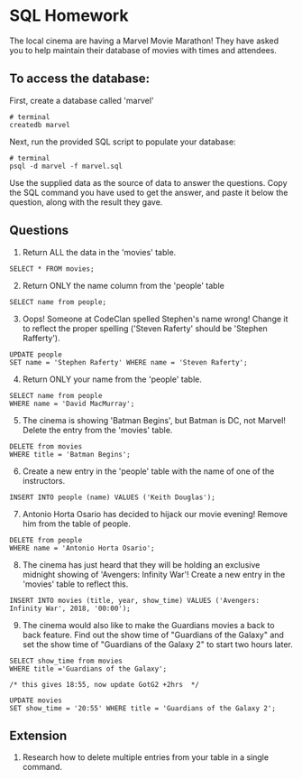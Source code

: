 # SQL Homework

The local cinema are having a Marvel Movie Marathon! They have asked you to help maintain their database of movies with times and attendees.

## To access the database:

First, create a database called 'marvel'

```
# terminal
createdb marvel
```

Next, run the provided SQL script to populate your database:

```
# terminal
psql -d marvel -f marvel.sql
```

Use the supplied data as the source of data to answer the questions. Copy the SQL command you have used to get the answer, and paste it below the question, along with the result they gave.

## Questions

1.  Return ALL the data in the 'movies' table.

```
SELECT * FROM movies;
```

2.  Return ONLY the name column from the 'people' table

```
SELECT name from people;
```

3.  Oops! Someone at CodeClan spelled Stephen's name wrong! Change it to reflect the proper spelling ('Steven Raferty' should be 'Stephen Rafferty').

```
UPDATE people
SET name = 'Stephen Raferty' WHERE name = 'Steven Raferty';
```

4.  Return ONLY your name from the 'people' table.

```
SELECT name from people
WHERE name = 'David MacMurray';
```

5.  The cinema is showing 'Batman Begins', but Batman is DC, not Marvel! Delete the entry from the 'movies' table.

```
DELETE from movies
WHERE title = 'Batman Begins';
```

6.  Create a new entry in the 'people' table with the name of one of the instructors.

```
INSERT INTO people (name) VALUES ('Keith Douglas');
```

7.  Antonio Horta Osario has decided to hijack our movie evening! Remove him from the table of people.

```
DELETE from people
WHERE name = 'Antonio Horta Osario';
```

8.  The cinema has just heard that they will be holding an exclusive midnight showing of 'Avengers: Infinity War'! Create a new entry in the 'movies' table to reflect this.

```
INSERT INTO movies (title, year, show_time) VALUES ('Avengers: Infinity War', 2018, '00:00');
```

9.  The cinema would also like to make the Guardians movies a back to back feature. Find out the show time of "Guardians of the Galaxy" and set the show time of "Guardians of the Galaxy 2" to start two hours later.

```
SELECT show_time from movies
WHERE title ='Guardians of the Galaxy';

/* this gives 18:55, now update GotG2 +2hrs  */

UPDATE movies
SET show_time = '20:55' WHERE title = 'Guardians of the Galaxy 2';
```


## Extension

1.  Research how to delete multiple entries from your table in a single command.
